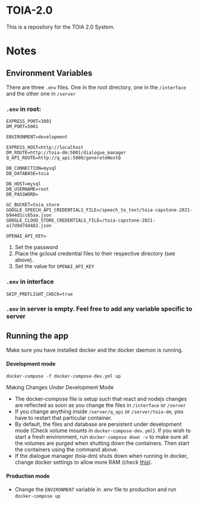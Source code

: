 # TOIA-2.0

This is a repository for the TOIA 2.0 System.


# Notes

## Environment Variables

There are three `.env` files. One in the root directory, one in the `/interface` and the other one in `/server`

### `.env` in root:

    EXPRESS_PORT=3001
    DM_PORT=5001
    
    ENVIRONMENT=development
    
    EXPRESS_HOST=http://localhost
    DM_ROUTE=http://toia-dm:5001/dialogue_manager
    Q_API_ROUTE=http://q_api:5000/generateNextQ
    
    DB_CONNECTION=mysql
    DB_DATABASE=toia
    
    DB_HOST=mysql
    DB_USERNAME=root
    DB_PASSWORD=
    
    GC_BUCKET=toia_store
    GOOGLE_SPEECH_API_CREDENTIALS_FILE=/speech_to_text/toia-capstone-2021-b944d1cc65aa.json
    GOOGLE_CLOUD_STORE_CREDENTIALS_FILE=/toia-capstone-2021-a17d9d7dd482.json
    
    OPENAI_API_KEY=

1. Set the password
2. Place the gcloud credential files to their respective directory (see above).
3. Set the value for `OPENAI_API_KEY `

### `.env` in interface

    SKIP_PREFLIGHT_CHECK=true

### `.env` in server is empty. Feel free to add any variable specific to server

## Running the app

Make sure you have installed docker and the docker daemon is running.

#### Development mode

    docker-compose -f docker-compose-dev.yml up

Making Changes Under Development Mode

- The docker-compose file is setup such that react and nodejs changes are reflected as soon as you change the files in `/interface` or `/server`
- If you change anything inside `/server/q_api` or `/server/toia-dm`, you have to restart that particular container. 
- By default, the files and database are persistent under development mode (Check volume mounts in `docker-compose-dev.yml`). If you wish to start a fresh environment, run `docker-compose down -v` to make sure all the volumes are purged when shutting down the containers. Then start the containers using the command above.
- If the dialogue manager (toia-dm) shuts down when running in docker, change docker settings to allow more RAM (check [this](https://stackoverflow.com/questions/44533319/how-to-assign-more-memory-to-docker-container)). 

#### Production mode

- Change the `ENVIRONMENT` variable in .env file to production and run `docker-compose up`